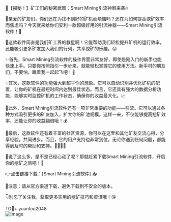 🚀【揭秘！】矿工们的秘密武器：Smart Mining引流神器来袭🔥

💎亲爱的矿友们，你们还在为找不到好的矿机而烦恼吗？还在为如何提高挖矿效率而焦虑吗？今天就来给你们安利一款超级好用的引流神器——Smart Mining引流软件！🚀

🌈这款软件简直是我们矿工界的救星啊！它能帮助我们轻松提升矿机的运行效率，还能吸引更多矿友加入我们的行列，共享挖矿的乐趣。😍

✨首先，Smart Mining引流软件的操作界面非常友好，即使是刚入门的新手也能快速上手。只要你按照指引一步步来，就能轻松掌握它的使用方法。新手村的朋友们，不要怕，跟着我一起起飞吧！🚀

💡其次，这款软件的功能强大到超乎你的想象。它可以自动识别并优化矿机的配置，让你的矿机在最短时间内达到最佳状态。而且，它还具有强大的数据分析功能，能够实时监控矿机的工作状态，确保你的收益最大化。📈

🌟此外，Smart Mining引流软件还有一项非常重要的功能——引流。它可以通过各种方式吸引更多的矿友加入，扩大你的矿池规模。这样一来，不仅能够提高挖矿效率，还能让你的收益翻倍哦！💰

🎉最后，这款软件还有着丰富的社区资源，你可以在这里和其他矿友交流心得，分享经验，共同进步。而且，它的用户支持也非常到位，无论你遇到任何问题，都能得到及时的帮助和支持。👨‍💻👩‍💻

🌈说了这么多，是不是已经心动了呢？那就赶紧下载Smart Mining引流软件，开启你的挖矿之旅吧！🚀

👉点击链接下载：[Smart Mining引流软件] 📥

📢注意：请从官方渠道下载，避免下载到不安全的版本。

👇别忘了关注我，获取更多实用的挖矿技巧和资讯哦！😘

TG💪+ yuantou2048  
![Image](https://github.com/user-attachments/assets/42a5a4a5-fea9-4a1d-8aa0-73e57e430cca)